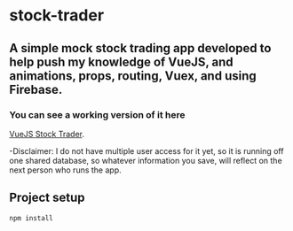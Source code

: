 # stock-trader

## A simple mock stock trading app developed to help push my knowledge of VueJS, and animations, props, routing, Vuex, and using Firebase.

### You can see a working version of it here
[VueJS Stock Trader]('https://stock-trader-vuejs-app.herokuapp.com/').

-Disclaimer: I do not have multiple user access for it yet, so it is running off one shared database, so whatever information you save, will reflect on the next person who runs the app.

## Project setup
```
npm install
```

